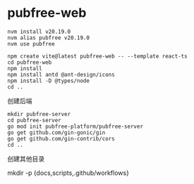 # pubfree-web


```
nvm install v20.19.0
nvm alias pubfree v20.19.0
nvm use pubfree

npm create vite@latest pubfree-web -- --template react-ts
cd pubfree-web
npm install
npm install antd @ant-design/icons
npm install -D @types/node
cd ..

```

创建后端
```
mkdir pubfree-server
cd pubfree-server
go mod init pubfree-platform/pubfree-server
go get github.com/gin-gonic/gin
go get github.com/gin-contrib/cors
cd ..

```

创建其他目录

mkdir -p {docs,scripts,.github/workflows}


